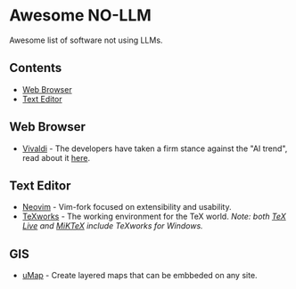 # Awesome NO-LLM
Awesome list of software not using LLMs.

## Contents
- [Web Browser](#web-browser)
- [Text Editor](#text-editor)

## Web Browser
- [Vivaldi](https://vivaldi.com/download/) - The developers have taken a firm stance against the "AI trend", read about it [here](https://vivaldi.com/blog/technology/vivaldi-wont-allow-a-machine-to-lie-to-you/).

## Text Editor
- [Neovim](https://github.com/neovim/neovim) - Vim-fork focused on extensibility and usability.
- [TeXworks](https://www.tug.org/texworks/) - The working environment for the TeX world.
  _Note: both [TeX Live](https://tug.org/texlive/) and [MiKTeX](https://miktex.org) include TeXworks for Windows._

## GIS
- [uMap](https://umap.openstreetmap.fr/en/about/) - Create layered maps that can be embbeded on any site.
